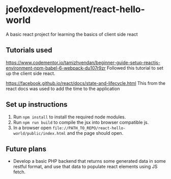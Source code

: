 # joefoxdevelopment/react-hello-world
A basic react project for learning the basics of client side react

## Tutorials used
https://www.codementor.io/tamizhvendan/beginner-guide-setup-reactjs-environment-npm-babel-6-webpack-du107r9zr
Followed this tutorial to set up the client side react.

https://facebook.github.io/react/docs/state-and-lifecycle.html
This from the react docs was used to add the time to the application

## Set up instructions
1) Run `npm install` to install the required node modules.
2) Run `npm run build` to compile the jsx into browser compatible js.
3) In a browser open
`file://PATH_TO_REPO/react-hello-world/public/index.html` and the page should
open.

## Future plans
* Develop a basic PHP backend that returns some generated data in some restful
format, and use that data to populate react elements using JS fetch.

